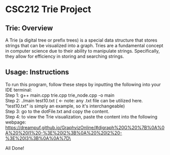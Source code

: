 # CSC212 Trie Project

## Trie: Overview
<p>
A Trie (a digital tree or prefix trees) is a special data structure that stores strings that can be visualized into a graph. Tries are a fundamental concept in computer science due to their ability to manipulate strings. Specifically, they allow for efficiency in storing and searching strings. 
</p>

## Usage: Instructions
To run this program, follow these steps by inputting the following into your IDE terminal:\
  Step 1: g++ main.cpp trie.cpp trie_node.cpp -o main\
  Step 2: ./main test10.txt ( <- note: any .txt file can be utilized here. "test10.txt" is simply an example, so it's interchangeable)\
  Step 3: go to the dotFile.txt and copy the content.\
  Step 4: to view the Trie visualization, paste the content into the following webpage:\
    https://dreampuf.github.io/GraphvizOnline/#digraph%20G%20%7B%0A%0A%20%20l1%20-%3E%20l2%3B%0A%20%20l2%20-%3E%20l3%3B%0A%0A%7D\
    
  All Done!

